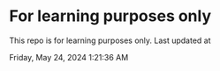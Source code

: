 # For learning purposes only
This repo is for learning purposes only.
Last updated at

Friday, May 24, 2024 1:21:36 AM

